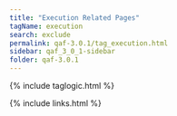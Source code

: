 ```yaml
---
title: "Execution Related Pages"
tagName: execution
search: exclude
permalink: qaf-3.0.1/tag_execution.html
sidebar: qaf_3_0_1-sidebar
folder: qaf-3.0.1
---
```

{% include taglogic.html %}

{% include links.html %}
